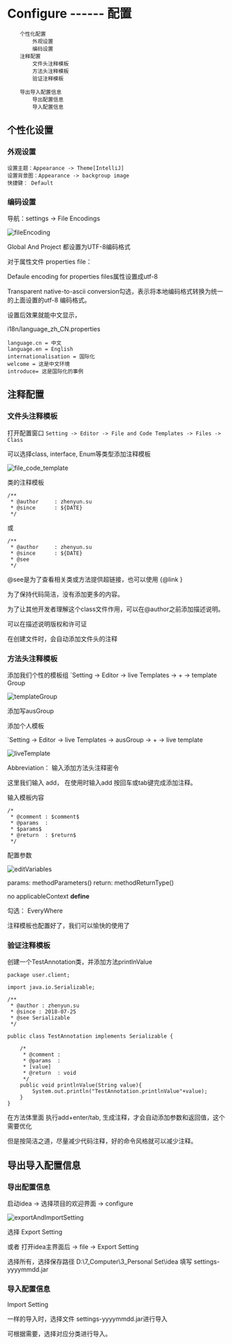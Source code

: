 # Configure   ------    配置

		个性化配置
			外观设置
			编码设置
		注释配置
			文件头注释模板
			方法头注释模板
			验证注释模板

		导出导入配置信息
			导出配置信息
			导入配置信息


## 个性化设置

### 外观设置

	设置主题：Appearance -> Theme[IntelliJ]
	设置背景图：Appearance -> backgroup image
	快捷键： Default

### 编码设置

导航：settings -> File Encodings

![fileEncoding](fileEncoding.png)

Global And Project 都设置为UTF-8编码格式

对于属性文件 properties file：

Defaule encoding for properties files属性设置成utf-8

Transparent native-to-ascii conversion勾选，表示将本地编码格式转换为统一的上面设置的utf-8 编码格式。

设置后效果就能中文显示，

i18n/language_zh_CN.properties

```
language.cn = 中文
language.en = English
internationalisation = 国际化
welcome = 这是中文环境
introduce= 这是国际化的事例

```



## 注释配置

### 文件头注释模板

打开配置窗口
`Setting -> Editor -> File and Code Templates -> Files -> Class `

可以选择class, interface, Enum等类型添加注释模板

![file_code_template](file_code_template.png)


类的注释模板
```
/**
 * @author     : zhenyun.su      
 * @since      : ${DATE}
 */
```
或
```
/**
 * @author     : zhenyun.su      
 * @since      : ${DATE}
 * @see   
 */
```
@see是为了查看相关类或方法提供超链接，也可以使用 {@link }


为了保持代码简洁，没有添加更多的内容。

为了让其他开发者理解这个class文件作用，可以在@author之前添加描述说明。

可以在描述说明版权和许可证


在创建文件时，会自动添加文件头的注释

### 方法头注释模板

添加我们个性的模板组
`Setting -> Editor -> live Templates -> + -> template Group

![templateGroup](templateGroup.png)

添加写ausGroup

添加个人模板

`Setting -> Editor -> live Templates -> ausGroup -> + -> live template

![liveTemplate](liveTemplate.png)

Abbreviation： 输入添加方法头注释密令

这里我们输入 add， 在使用时输入add 按回车或tab键完成添加注释。

输入模板内容
```
/*
 * @comment : $comment$
 * @params  : 
 * $params$
 * @return  : $return$
 */
```

配置参数

![editVariables](editVariables.png)

params: methodParameters()
return: methodReturnType()

no applicableContext **define**

勾选： EveryWhere


注释模板也配置好了，我们可以愉快的使用了


### 验证注释模板

创建一个TestAnnotation类，并添加方法printlnValue

```
package user.client;

import java.io.Serializable;

/**
 * @author : zhenyun.su
 * @since : 2018-07-25
 * @see Serializable
 */

public class TestAnnotation implements Serializable {

    /*
     * @comment :
     * @params  :
     * [value]
     * @return  : void
     */
    public void printlnValue(String value){
        System.out.println("TestAnnotation.printlnValue"+value);
    }
}
```

在方法体里面 执行add+enter/tab, 生成注释，才会自动添加参数和返回值，这个需要优化

但是按简洁之道，尽量减少代码注释，好的命令风格就可以减少注释。




## 导出导入配置信息

### 导出配置信息



启动idea  -> 选择项目的欢迎界面 -> configure

![exportAndImportSetting](exportAndImportSetting.png)

选择 Export Setting

或者 打开idea主界面后 -> file -> Export Setting

选择所有，选择保存路径 D:\7_Computer\3_Personal Set\idea 填写 settings-yyyymmdd.jar

### 导入配置信息

Import Setting

一样的导入时，选择文件 settings-yyyymmdd.jar进行导入

可根据需要，选择对应分类进行导入。



